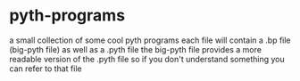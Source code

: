 # pyth-programs
a small collection of some cool pyth programs
each file will contain a .bp file (big-pyth file) as well as a .pyth file
the big-pyth file provides a more readable version of the .pyth file so if you don't understand something you can refer to that file
